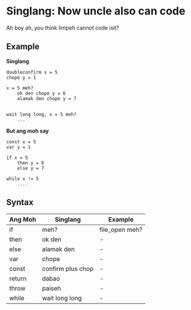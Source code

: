 # Singlang: Now uncle also can code

Ah boy ah, you think limpeh cannot code isit?   

## Example

**Singlang**

```
doubleconfirm x = 5
chope y = 1

x = 5 meh?
    ok den chope y = 6
    alamak den chope y = 7


wait long long, x = 5 meh?
    ...

```

**But ang moh say**

```
const x = 5
var y = 1

if x = 5
    then y = 6
    else y = 7

while x != 5
    ....

```

## Syntax

| Ang Moh | Singlang | Example |
| ------- | -------- | ------- |
| if      | meh?     | file_open meh? |
| then    | ok den   | - |
| else    | alamak den | - | 
| var     | chope    | - |
| const   | confirm plus chop | - |
| return  | dabao    | - |
| throw   | paiseh   | - |
| while | wait long long | - |
